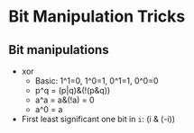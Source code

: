 # Bit Manipulation Tricks

## Bit manipulations
* xor
  * Basic: 1^1=0, 1^0=1, 0^1=1, 0^0=0
  * p^q = (p|q)&(!(p&q))
  * a^a = a&(!a) = 0
  * a^0 = a
* First least significant one bit in `i`: (i & (-i))
